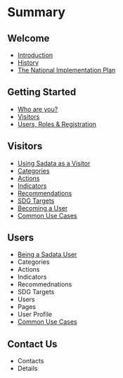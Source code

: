 # Summary

## Welcome

* [Introduction](README.md)
* [History](history.md)
* [The National Implementation Plan](the-national-implementation-plan.md)

## Getting Started

* [Who are you?](getting-started/visitors-and-users.md)
* [Visitors](getting-started/visitors.md)
* [Users, Roles & Registration](getting-started/users-and-roles.md)

## Visitors

* [Using Sadata as a Visitor](visitors/using-sadata-as-a-visitor.md)
* [Categories](visitors/categories.md)
* [Actions](visitors/actions.md)
* [Indicators](visitors/indicators.md)
* [Recommendations](visitors/recommendations.md)
* [SDG Targets](visitors/sdg-targets.md)
* [Becoming a User](visitors/becoming-a-user.md)
* [Common Use Cases](visitors/common-use-cases.md)

## Users

* [Being a Sadata User](users/being-a-sadata-user.md)
* Categories
* Actions
* Indicators
* Recommednations
* SDG Targets
* Users
* Pages
* User Profile
* [Common Use Cases](users/common-use-cases.md)

## Contact Us

* Contacts
* Details

